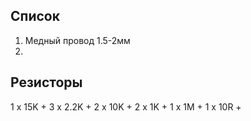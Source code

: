## Список
1. Медный провод 1.5-2мм
2. 

## Резисторы

1 x 15K	 +
3 x 2.2K +
2 x 10K  +
2 x 1K	 +
1 x 1M	 +
1 x 10R	 +
